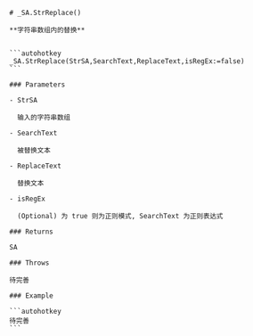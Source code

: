     # _SA.StrReplace()

    **字符串数组内的替换**


    ```autohotkey
    _SA.StrReplace(StrSA,SearchText,ReplaceText,isRegEx:=false)
    ```

    ### Parameters

    - StrSA

      输入的字符串数组

    - SearchText

      被替换文本

    - ReplaceText

      替换文本

    - isRegEx

      (Optional) 为 true 则为正则模式, SearchText 为正则表达式

    ### Returns

    SA

    ### Throws

    待完善

    ### Example

    ```autohotkey
    待完善
    ```